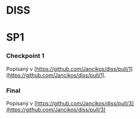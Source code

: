 # DISS

# SP1

### Checkpoint 1

Popísaný v [https://github.com/Jancikos/diss/pull/1](https://github.com/Jancikos/diss/pull/1).

### Final

Popísaný v [https://github.com/Jancikos/diss/pull/3](https://github.com/Jancikos/diss/pull/3)